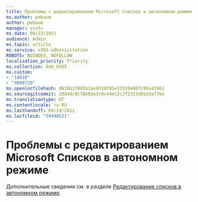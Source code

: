 ```yaml
---
title: Проблемы с редактированием Microsoft Списков в автономном режиме
ms.author: pebaum
author: pebaum
manager: scotv
ms.date: 09/23/2021
audience: Admin
ms.topic: article
ms.service: o365-administration
ROBOTS: NOINDEX, NOFOLLOW
localization_priority: Priority
ms.collection: Adm_O365
ms.custom:
- "14010"
- "9008720"
ms.openlocfilehash: d616b1f085b1ae8d10795e235594887c96a47461
ms.sourcegitcommit: 29d4dc8c7866de3c9c44ec2c2f2323d6bd3a77be
ms.translationtype: HT
ms.contentlocale: ru-RU
ms.lasthandoff: 09/24/2021
ms.locfileid: "59498521"
---
```

# <a name="issues-with-editing-microsoft-lists-offline"></a>Проблемы с редактированием Microsoft Списков в автономном режиме

Дополнительные сведения см. в разделе [Редактирование списков в автономном режиме](https://support.microsoft.com/en-us/office/edit-lists-offline-41403c3e-1795-4e07-b56b-ae591cbde2f9).